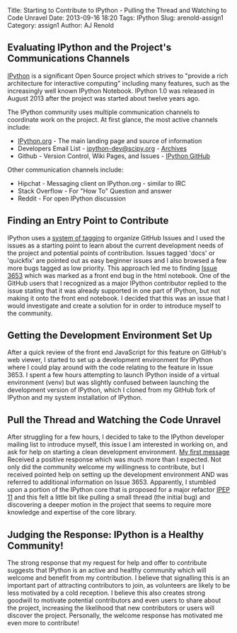 Title: Starting to Contribute to IPython - Pulling the Thread and Watching to Code Unravel
Date: 2013-09-16 18:20
Tags: IPython
Slug: arenold-assign1
Category: assign1
Author: AJ Renold

## Evaluating IPython and the Project's Communications Channels

[IPython](www.ipython.org) is a significant Open Source project which strives to "provide 
a rich architecture for interactive computing" including many features, such as the increasingly
well known IPython Notebook. IPython 1.0 was released in August 2013 after the project was started
about twelve years ago.

The IPython community uses multiple communication channels to coordinate work on the project. At 
first glance, the most active channels include:

* [IPython.org](IPython.org) - The main landing page and source of information
* Developers Email List - ipython-dev@scipy.org - [Archives](http://mail.scipy.org/pipermail/ipython-dev/)
* Github - Version Control, Wiki Pages, and Issues - [IPython GitHub](https://github.com/ipython/ipython)

Other communication channels include:

* Hipchat - Messaging client on IPython.org - similar to IRC
* Stack Overflow - For "How To" Question and answer
* Reddit - For open IPython discussion

## Finding an Entry Point to Contribute

IPython uses a [system of tagging](https://github.com/ipython/ipython/wiki/Dev%3A-GitHub-workflow) 
to organize GitHub Issues and I used the issues as a starting point to learn about the current
development needs of the project and potential points of contribution. Issues tagged 'docs' or
'quickfix' are pointed out as easy beginner issues and I also browsed a few more bugs tagged
as low priority. This approach led me to finding [Issue 3653](https://github.com/ipython/ipython/issues/3653)
which was marked as a front end bug in the html notebook. One of the GitHub users that I
recognized as a major IPython contributor replied to the issue stating that it was already
supported in one part of IPython, but not making it onto the front end notebook. I decided
that this was an issue that I would investigate and create a solution for in order to
introduce myself to the community.

## Getting the Development Environment Set Up

After a quick review of the front end JavaScript for this feature on GitHub's web viewer,
I started to set up a development environment for IPython where I could play around with
the code relating to the feature in Issue 3653. I spent a few hours attempting to 
launch IPython inside of a virtual environment (venv) but was slightly confused between
launching the development version of IPython, which I cloned from my GitHub fork of IPython 
and my system installation of IPython.

## Pull the Thread and Watching the Code Unravel

After struggling for a few hours, I decided to take to the IPython developer mailing list
to introduce myself, this issue I am interested in working on, and ask for help on starting
a clean development environment. [My first message](http://mail.scipy.org/pipermail/ipython-dev/2013-September/012330.html)
Received a positive response which was much more than I expected. Not only did the
community welcome my willingness to contribute, but I received pointed help on setting up
the development environment AND was referred to additional information on Issue 3653. 
Apparently, I stumbled upon a portion of the IPython core that is proposed for a major
refactor [IPEP 11](https://github.com/ipython/ipython/wiki/IPEP-11%3A-Tab-Completion-System-Refactor)
and this felt a little bit like pulling a small thread (the initial bug) and discovering
a deeper motion in the project that seems to require more knowledge and expertise of the 
core library.

## Judging the Response: IPython is a Healthy Community!

The strong response that my request for help and offer to contribute suggests that IPython
is an active and healthy community which will welcome and benefit from my contribution. 
I believe that signalling this is an important part of attracting contributors to join, 
as volunteers are likely to be less motivated by a cold reception. I believe this also
creates strong goodwill to motivate potential contributors and even users to share about
the project, increasing the likelihood that new contributors or users will discover the 
project. Personally, the welcome response has motivated me even more to contribute!
